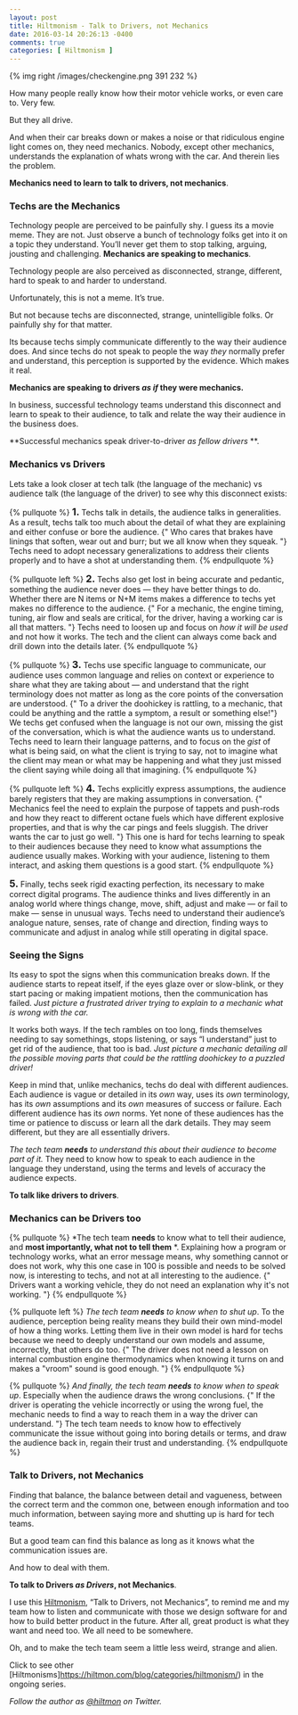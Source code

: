 ```yaml
---
layout: post
title: Hiltmonism - Talk to Drivers, not Mechanics
date: 2016-03-14 20:26:13 -0400
comments: true
categories: [ Hiltmonism ]
---
```


{% img right /images/checkengine.png 391 232 %}

How many people really know how their motor vehicle works, or even care to. Very few.

But they all drive.

And when their car breaks down or makes a noise or that ridiculous engine light comes on, they need mechanics. Nobody, except other mechanics, understands the explanation of whats wrong with the car. And therein lies the problem.

**Mechanics need to learn to talk to drivers, not mechanics**.

### Techs are the Mechanics

Technology people are perceived to be painfully shy. I guess its a movie meme. They are not. Just observe a bunch of technology folks get into it on a topic they understand. You’ll never get them to stop talking, arguing, jousting and challenging. **Mechanics are speaking to mechanics**.

Technology people are also perceived as disconnected, strange, different, hard to speak to and harder to understand.

Unfortunately, this is not a meme. It’s true.

But not because techs are disconnected, strange, unintelligible folks. Or painfully shy for that matter.

Its because techs simply communicate differently to the way their audience does. And since techs do not speak to people the way *they* normally prefer and understand, this perception is supported by the evidence. Which makes it real.

**Mechanics are speaking to drivers *as if* they were mechanics.**

In business, successful technology teams understand this disconnect and learn to speak to their audience, to talk and relate the way their audience in the business does.

**Successful mechanics speak driver-to-driver *as fellow drivers* **.

### Mechanics vs Drivers

Lets take a look closer at tech talk (the language of the mechanic) vs audience talk (the language of the driver) to see why this disconnect exists:

{% pullquote %}
<strong style="font-size: 1.25em;">1. </strong>Techs talk in details, the audience talks in generalities. As a result, techs talk too much about the detail of what they are explaining and either confuse or bore the audience. {" Who cares that brakes have linings that soften, wear out and burr; but we all know when they squeak. "} Techs need to adopt necessary generalizations to address their clients properly and to have a shot at understanding them.
{% endpullquote %}

{% pullquote left %}
<strong style="font-size: 1.25em;">2. </strong>Techs also get lost in being accurate and pedantic, something the audience never does — they have better things to do. Whether there are N items or N+M items makes a difference to techs yet makes no difference to the audience. {" For a mechanic, the engine timing, tuning, air flow and seals are critical, for the driver, having a working car is all that matters. "} Techs need to loosen up and focus on *how it will be used* and not how it works. The tech and the client can always come back and drill down into the details later.
{% endpullquote %}

{% pullquote %}
<strong style="font-size: 1.25em;">3. </strong>Techs use specific language to communicate, our audience uses common language and relies on context or experience to share what they are taking about — and understand that the right terminology does not matter as long as the core points of the conversation are understood. {" To a driver the doohickey is rattling, to a mechanic, that could be anything and the rattle a symptom, a result or something else!"}  We techs get confused when the language is not our own, missing the gist of the conversation, which is what the audience wants us to understand. Techs need to learn their language patterns, and to focus on the *gist* of what is being said, on what the client is trying to say, not to imagine what the client may mean or what may be happening and what they just missed the client saying while doing all that imagining.
{% endpullquote %}

{% pullquote left %}
<strong style="font-size: 1.25em;">4. </strong>Techs explicitly express assumptions, the audience barely registers that they are making assumptions in conversation. {" Mechanics feel the need to explain the purpose of tappets and push-rods and how they react to different octane fuels which have different explosive properties, and that is why the car pings and feels sluggish. The driver wants the car to just go well. "} This one is hard for techs learning to speak to their audiences because they need to know what assumptions the audience usually makes. Working with your audience, listening to them interact, and asking them questions is a good start.
{% endpullquote %}

<strong style="font-size: 1.25em;">5. </strong>Finally, techs seek rigid exacting perfection, its necessary to make correct digital programs. The audience thinks and lives differently in an analog world where things change, move, shift, adjust and make — or fail to make — sense in unusual ways. Techs need to understand their audience’s analogue nature, senses, rate of change and direction, finding ways to communicate and adjust in analog while still operating in digital space.

### Seeing the Signs

Its easy to spot the signs when this communication breaks down. If the audience starts to repeat itself, if the eyes glaze over or slow-blink, or they start pacing or making impatient motions, then the communication has failed. *Just picture a frustrated driver trying to explain to a mechanic what is wrong with the car.*

It works both ways. If the tech rambles on too long, finds themselves needing to say somethings, stops listening,  or says “I understand” just to get rid of the audience, that too is bad. *Just picture a mechanic detailing all the possible moving parts that could be the rattling doohickey to a puzzled driver!*

Keep in mind that, unlike mechanics, techs do deal with different audiences. Each audience is vague or detailed in its *own* way, uses its *own* terminology, has its *own* assumptions and its *own* measures of success or failure.  Each different audience has its *own* norms. Yet none of these audiences has the time or patience to discuss or learn all the dark details. They may seem different, but they are all essentially drivers.

*The tech team **needs** to understand this about their audience to become part of it.* They need to know how to speak to each audience in the language they understand, using the terms and levels of accuracy the audience expects. 

**To talk like drivers to drivers**.

### Mechanics can be Drivers too

{% pullquote %}
*The tech team **needs** to know what to tell their audience, and **most importantly, what not to tell them** *. Explaining how a program or technology works, what an error message means, why something cannot or does not work, why this one case in 100 is possible and needs to be solved now, is interesting to techs, and not at all interesting to the audience. {" Drivers want a working vehicle, they do not need an explanation why it's not working. "}
{% endpullquote %}

{% pullquote left %}
*The tech team **needs** to know when to shut up*. To the audience, perception being reality means they build their own mind-model of how a thing works. Letting them live in their own model is hard for techs because we need to deeply understand our own models and assume, incorrectly, that others do too. {" The driver does not need a lesson on internal combustion engine thermodynamics when knowing it turns on and makes a "vroom" sound is good enough. "}
{% endpullquote %}

{% pullquote %}
*And finally, the tech team **needs** to know when to speak up*. Especially when the audience draws the wrong conclusions. {" If the driver is operating the vehicle incorrectly or using the wrong fuel, the mechanic needs to find a way to reach them in a way the driver can understand. "} The tech team needs to know how to effectively communicate the issue without going into boring details or terms, and draw the audience back in, regain their trust and understanding.
{% endpullquote %}

### Talk to Drivers, not Mechanics

Finding that balance, the balance between detail and vagueness, between the correct term and the common one, between enough information and too much information, between saying more and shutting up is hard for tech teams. 

But a good team can find this balance as long as it knows what the communication issues are.

And how to deal with them.

**To talk to Drivers *as Drivers*, not Mechanics**.

I use this [Hiltmonism](https://hiltmon.com/blog/categories/hiltmonism/), “Talk to Drivers, not Mechanics”, to remind me and my team how to listen and communicate with those we design software for and how to build better product in the future. After all, great product is what they want and need too. We all need to be somewhere.

Oh, and to make the tech team seem a little less weird, strange and alien.

<span class="light">Click to see other [Hiltmonisms]https://hiltmon.com/blog/categories/hiltmonism/) in the ongoing series.</span>

*Follow the author as [@hiltmon](http://twitter.com/hiltmon) on Twitter.*